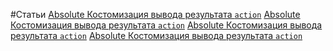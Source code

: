 #Статьи
[Absolute Костомизация вывода результата `action`](https://github.com/rainnogame/learning/blob/master/docs/yii/response/123.md)
[Absolute Костомизация вывода результата `action`](https://github.com/rainnogame/learning/blob/master/docs/yii/response/423423412312.md)
[Absolute Костомизация вывода результата `action`](https://github.com/rainnogame/learning/blob/master/docs/yii/response/45889843.md)
[Absolute Костомизация вывода результата `action`](https://github.com/rainnogame/learning/blob/master/docs/yii/response/addCustomResponce.md)
